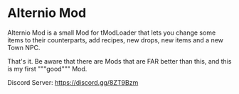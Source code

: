 # Alternio Mod
Alternio Mod is a small Mod for tModLoader that lets you change some items to their counterparts, add recipes, new drops, new items and a new Town NPC.

That's it.
Be aware that there are Mods that are FAR better than this, and this is my first """good""" Mod.

Discord Server: https://discord.gg/8ZT9Bzm
